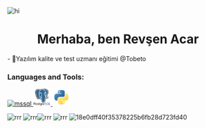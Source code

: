 
![hi](https://github.com/RevsenAcar/RevsenAcar/assets/160133415/817f9698-b73d-46b9-b396-1d00f8d0087d)

<h1 align="center">Merhaba, ben Revşen Acar</h1>
- 🌱Yazılım kalite ve test uzmanı eğitimi  @Tobeto


<h3 align="left">Languages and Tools:</h3>
<p align="left"> <a href="https://www.microsoft.com/en-us/sql-server" target="_blank" rel="noreferrer"> <img src="https://www.svgrepo.com/show/303229/microsoft-sql-server-logo.svg" alt="mssql" width="40" height="40"/> </a> <a href="https://www.postgresql.org" target="_blank" rel="noreferrer"> <img src="https://raw.githubusercontent.com/devicons/devicon/master/icons/postgresql/postgresql-original-wordmark.svg" alt="postgresql" width="40" height="40"/> </a> <a href="https://www.python.org" target="_blank" rel="noreferrer"> <img src="https://raw.githubusercontent.com/devicons/devicon/master/icons/python/python-original.svg" alt="python" width="40" height="40"/> </a> </p>

![rrr](https://github.com/RevsenAcar/RevsenAcar/assets/160133415/0d6c53a0-7523-445c-b056-969d1dec4b94) ![rrr](https://github.com/RevsenAcar/RevsenAcar/assets/160133415/d80cadd0-7387-471c-b91a-2147335ceed2)![rrr](https://github.com/RevsenAcar/RevsenAcar/assets/160133415/d80cadd0-7387-471c-b91a-2147335ceed2) ![rrr](https://github.com/RevsenAcar/RevsenAcar/assets/160133415/d80cadd0-7387-471c-b91a-2147335ceed2)
![18e0dff40f35378225b6fb28d723fd40](https://github.com/RevsenAcar/RevsenAcar/assets/160133415/fe48d918-ce1b-4f8f-bb05-4bf91e19f311) 
